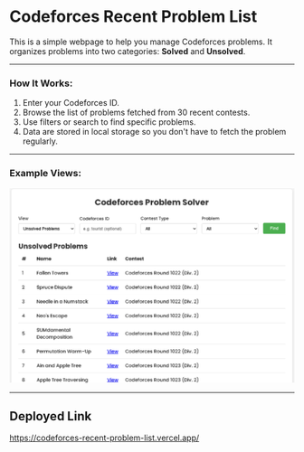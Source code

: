 # Codeforces Recent Problem List

This is a simple webpage to help you manage Codeforces problems. It organizes problems into two categories: **Solved** and **Unsolved**.


---

### How It Works:
1. Enter your Codeforces ID.
2. Browse the list of problems fetched from 30 recent contests.
3. Use filters or search to find specific problems.
4. Data are stored in local storage so you don't have to fetch the problem regularly.

---

### Example Views:

![alt text](image.png)

---


     
## Deployed Link
https://codeforces-recent-problem-list.vercel.app/
